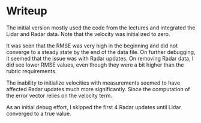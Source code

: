 # Writeup

The initial version mostly used the code from the lectures and integrated the Lidar and Radar data. 
Note that the velocity was initialized to zero.

It was seen that the RMSE was very high in the beginning and did not converge to a steady state by the 
end of the data file. On further debugging, it seemed that the issue was with Radar updates. On removing Radar 
data, I did see lower RMSE values, even though they were a bit higher than the rubric requirements.

The inability to initialize velocities with measurements seemed to have affected Radar updates much more 
significantly. Since the computation of the error vector relies on the velocity term. 

As an initial debug effort, I skipped the first 4 Radar updates until Lidar converged to a true value.

